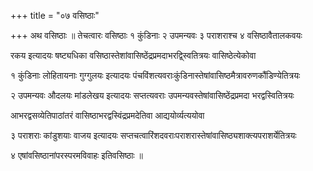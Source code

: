 +++
title = "०७ वसिष्ठाः"

+++
अथ वसिष्ठाः ॥ तेचत्वारः वसिष्ठाः १ कुंडिनाः २ उपमन्यवः ३ पराशराश्च ४ वसिष्ठावैतालकवयः

रकय इत्यादयः षष्ट्यधिका वसिष्ठास्तेशांवासिष्ठेंद्रप्रमदाभरद्व्स्वितित्रयः वासिष्ठेत्येकोवा

१ कुंडिनाः लोहितायनाः गुग्गुलयः इत्यादयः पंचविंशत्यवराःकुंडिनास्तेषांवासिष्ठमैत्रावरुणकौंडिण्येतित्रयः

२ उपमन्यवः औदलयः मांडलेखय इत्यादयः सप्तत्यवराः उपमन्यवस्तेषांवासिष्ठेंद्रप्रमदा भरद्वस्वितित्रयः

आभरद्वसव्येतिपाठांतरं वासिष्ठाभरद्वस्विंद्रप्रमदेतिवा आद्ययोर्व्यत्ययोवा

३ पराशराः कांडुशयाः वाजय इत्यादयः सप्तचत्वारिंशदवराःपराशरास्तेषांवासिष्ठ्यशाक्त्यपराशर्येतित्रयः

४ एषांवसिष्ठानांपरस्परमविवाहः इतिवसिष्ठाः ॥
